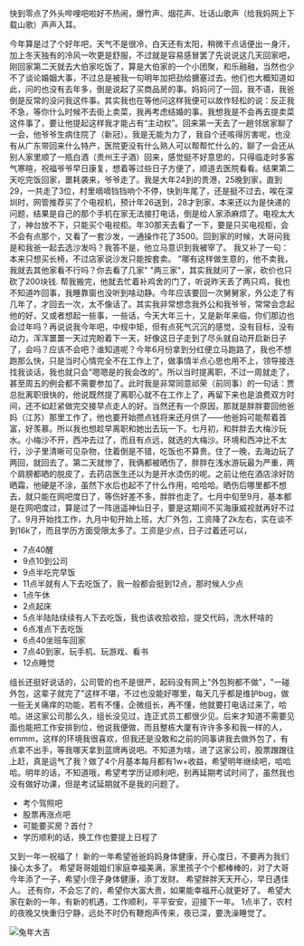 快到零点了外头哔哩吧啦好不热闹，爆竹声、烟花声、壮话山歌声（给我妈网上下载山歌）声声入耳。

​		今年算是过了个好年吧，天气不是很冷，白天还有太阳，稍微干点话便出一身汗，加上冬天独有的冷风一吹更是舒服，不过就是容易感冒罢了
​		先说说这几天回家吧，刚回家第二天就去大伯家吃饭了，算是大伯家的一个小团聚，和乐融融，当然也少不了谈论婚姻大事，不过总是被我一句明年加把劲给搪塞过去。他们也大概知道如此，问的也没有去年多，倒是说起了买商品房的事。妈妈问了一回，我不语，我爸倒是反常的没问我这件事。其实我也在等他问这样我便可以故作轻松的说：反正我不急，等你什么时候不去街上卖菜，我再考虑结婚的事。我想我是不会再去提卖菜这件事了，要让他提起这样我才能占有“主动权”。
​		回来第一天去了一趟邻居家聊了一会，他爷爷生病住院了（新冠）。我是无能为力了，我自个还咳得厉害呢，也没有从广东带回来什么特产，医院更没有什么熟人可以帮帮忙什么的，聊了一会还从别人家里顺了一瓶白酒（贵州王子酒）回来，感觉挺不好意思的，只得临走时多客气寒暄，祝福爷爷早日康复，想着等过些日子方便了，顺道去医院看看。结果第二天吃完饭回家，噩耗袭来，爷爷走了。
​		我是大年24到的贵港，25晚到家，直到29，一共走了3位，村里嘀嘀铛铛响个不停，快到年尾了，还是挺不过去，唉
​		在深圳时，网管推荐买了个电视机，预计年26送到，28才到家，本来还以为是快递的问题，结果是自己的那个手机在家无法接打电话，倒是给人家添麻烦了。电视太大了，神台放不下，只能买个电视柜。年30那天去看了一下，要是只买电视柜，会不会有点那个，又看了一套沙发，一通操作花了3500。回到家的时候，大哥问我是和我爸一起去选沙发吗？
​	我答不是，他立马意识到我被宰了。
​	我又补了一句：本来只想买长椅，不过店家说沙发只能按套卖。
​	"哪有这样做生意的，他不卖我，我就去其他家看不行吗？你去看了几家"
​	"两三家"，其实我就问了一家，砍价也只砍了200块钱.
帮我搬完，他就去忙着补鸡舍的门了，听说昨天丢了两只鸡，我也不知道咋回事，我睡靠窗也没听到啥动静。
​		今年应该要回一次舅舅家，外公走了有几年了，才回去一次，太不像话了。其实我非常想念我外公和我爷爷，常常会念起他的好，又或者想起一些事，一些话，今天大年三十，又是新年来临，你们那边也会过年吗？
​		再说说我今年吧，中规中矩，但有点死气沉沉的感觉，没有目标，没有动力，浑浑噩噩一天过完盼着下一天，好像这日子走到了尽头就自动开启新日子了，会吗？应该不会吧？谁知道呢？今年6月份拿到分红便立马跑路了，我也不想跑那么快，只是当时心情完全不在工作上了，做事情半点心思也用不上，领导接连找我谈话，我也就只会"嗯嗯是的我会改的"。所以当时提离职，不过一周就走了，甚至周五的例会都不需要参加了。此时我是非常同意祁荣（前同事）的一句话：贾总批离职很快的，他说既然提了离职心就不在工作上了，再留下来也是浪费双方时间，还不如赶紧做完交接早点走人的好。当然还有一个原因，那就是胖胖要回他爸妈（江苏）那里工作了，他也要开始攒点钱将来还月供了——他爸妈可能帮着首富，好羡慕。所以我也想趁早离职和她出去玩一下。
​		七月初，和胖胖去大梅沙玩水。小梅沙不开，西冲去过了，而且有点远，就选的大梅沙。环境和西冲比不太行，沙子里清晰可见杂物，住着倒是不错，吃饭也不算贵。住了一晚，去海边玩了两回，就回去了。第二天就惨了，我俩都被晒伤了，胖胖在浅水游玩最为严重，两个肩膀都晒的脱皮了，去药店医生还以为是开水烫伤的呢。之前让他在酒店涂好防晒霜，他硬是不涂，虽然下水后也起不了什么作用，哈哈哈。晒伤后哪里都不想去，就只能在网吧度日了，等伤好差不多，胖胖也走了。
​		七月中旬至9月，基本都是在网吧度过，算是过了一阵逍遥神仙日子，要是这期间不买海康威视就再好不过了。
​		9月开始找工作，九月中旬开始上班，大厂外包，工资降了2k左右，实在谈不到16k了，而且学历方面受限太多了。工资是少点，日子过着还可以，

- 7点40醒
- 9点10到公司
- 9点半吃完早饭
- 11点半就有人下去吃饭了，我一般都会挺到12点，那时候人少点
- 1点午休
- 2点起床
- 5点半陆陆续续有人下去吃饭，我也该收拾收拾，提交代码，洗水杯啥的
- 6点准点下去吃饭
- 6点40坐班车回家
- 7点40到家，玩手机、玩游戏、看书
- 12点睡觉

​		组长还挺好说话的，公司管的也不是很严，起码没有网上"外包狗都不做"，"一碰外包，这辈子就完了"这样不堪，不过也没能好哪里，每天几乎都是维护bug，做一些无关痛痒的功能，若有不懂，企微组长，再不懂，他就要打电话过来了，哈哈。进这家公司那么久，组长没见过，连正式员工都很少见。后来才知道不需要见面也能把工作安排到位，他说我便做，而且整栋大厦有许许多多和我一样的人，emmm，这样的环境我很喜欢，但我还是没敢和之前的同事讲我去做外包了，有点拿不出手，等我哪天拿到蓝牌再说吧。
​		不知道为啥，进了这家公司，股票蹭蹭往上赶，真是运气了我？做了4个月基本每月都有1w+收益，希望明年继续吧，哈哈哈。
​		明年的话，不知道哦，希望考学历证顺利吧，别再延期考试时间了，虽然我也没有做好功课，但是考试延期就不是我的问题了。

- 考个驾照吧
- 股票再涨点吧
- 可能要买房？首付？
- 学历顺利的话，换工作也要提上日程了

又到一年一祝福了！
新的一年希望爸爸妈妈身体健康，开心度日，不要再为我们操心太多了。
希望哥哥姐姐们家庭幸福美满，家里孩子个个都棒棒的，对了大哥今年添了一子，希望小侄子身体健康，添丁发财。
希望胖胖天天开心，早日遇佳人。
还有你，不会忘了的，希望你大富大贵，如果能幸福开心就更好了。
希望大家在新的一年，有新的机遇，工作顺利，平平安安，迎接下一年。
1点半了，农村的夜晚又快重归宁静，远处不时仍有鞭炮声传来，夜已深，要洗澡睡觉了。

![兔年大吉](https://cdn.jsdelivr.net/gh/logerlink/blogImg/typora-img/%E5%85%94%E5%B9%B4%E5%A4%A7%E5%90%89.png)